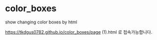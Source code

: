 # color_boxes
show changing color boxes by html

 https://tkdgus0782.github.io/color_boxes/page (1).html 
 로 접속가능합니다.
